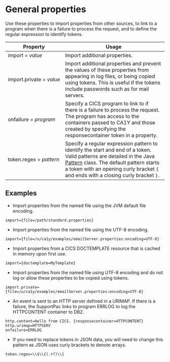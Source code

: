# General properties
Use these properties to import properties from other sources, to link to a program when there is a failure to process the request, and to define the regular expression to identify tokens.

Property | Usage
--- | ---
import&nbsp;=&nbsp;_value_ | Import additional properties.
import.private&nbsp;=&nbsp;_value_ | Import additional properties and prevent the values of these properties from appearing in log files, or being copied using tokens. This is useful if the tokens include passwords such as for mail servers.
onfailure&nbsp;=&nbsp;_program_ | Specify a CICS program to link to if there is a failure to process the request. The program has access to the containers passed to CA1Y and those created by specifying the responsecontainer token in a property.
token.regex&nbsp;=&nbsp;_pattern_ | Specify a regular expression pattern to identify the start and end of a token. Valid patterns are detailed in the Java [Pattern](http://docs.oracle.com/javase/6/docs/api/java/util/regex/Pattern.html) class. The default pattern starts a token with an opening curly bracket `{` and ends with a closing curly bracket `}`.

## Examples

* Import properties from the named file using the JVM default file encoding.
 ```properties
import={file=/path/standard.properties}
 ```
* Import properties from the named file using the UTF-8 encoding.
 ```properties
import={file=/u/ca1y/examples/emailServer.properties:encoding=UTF-8}
 ```
* Import properties from a CICS DOCTEMPLATE resource that is cached in memory upon first use.
 ```properties
import={doctemplate=MyTemplate}
 ```
* Import properties from the named file using UTF-8 encoding and do not log or allow these properties to be copied using tokens.
 ```properties
import.private={file=/u/ca1y/examples/emailServer.properties:encoding=UTF-8}
 ```
* An event is sent to an HTTP server defined in a URIMAP. If there is a failure, the SupportPac links to program ERRLOG to log the HTTPCONTENT container to DB2.
 ```properties
http.content=Hello from CICS. {responsecontainer=HTTPCONTENT}
http.urimap=HTTPSERV
onfailure=ERRLOG
 ```
* If you need to replace tokens in JSON data, you will need to change this pattern as JSON uses curly brackets to denote arrays.
 ```properties
token.regex=\\$\\{(.+?)\\}
 ```
